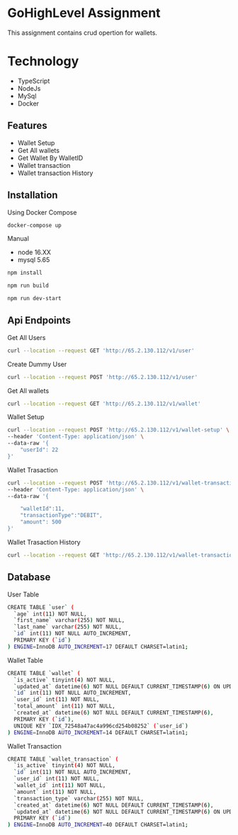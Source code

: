 # GoHighLevel Assignment




This assignment contains crud opertion for wallets.

# Technology 

- TypeScript
- NodeJs
- MySql
- Docker


## Features
- Wallet Setup
- Get All wallets
- Get Wallet By WalletID
- Wallet transaction
- Wallet transaction History


## Installation
Using Docker Compose

```sh
docker-compose up
```

Manual 
- node 16.XX
- mysql 5.65

```sh
npm install 
```
```sh
npm run build
```
```sh
npm run dev-start
```


## Api Endpoints

Get All Users
```sh
curl --location --request GET 'http://65.2.130.112/v1/user'
```

Create Dummy User
```sh
curl --location --request POST 'http://65.2.130.112/v1/user'
```


Get All wallets
```sh
curl --location --request GET 'http://65.2.130.112/v1/wallet'
```

Wallet Setup

```sh
curl --location --request POST 'http://65.2.130.112/v1/wallet-setup' \
--header 'Content-Type: application/json' \
--data-raw '{
    "userId": 22
}'
```

Wallet Trasaction

```sh
curl --location --request POST 'http://65.2.130.112/v1/wallet-transaction' \
--header 'Content-Type: application/json' \
--data-raw '{

    "walletId":11,
    "transactionType":"DEBIT",
    "amount": 500
}'
```

Wallet Trasaction History

```sh
curl --location --request GET 'http://65.2.130.112/v1/wallet-transaction?wallet_id=11'
```

## Database 

User Table
```sh
CREATE TABLE `user` (
  `age` int(11) NOT NULL,
  `first_name` varchar(255) NOT NULL,
  `last_name` varchar(255) NOT NULL,
  `id` int(11) NOT NULL AUTO_INCREMENT,
  PRIMARY KEY (`id`)
) ENGINE=InnoDB AUTO_INCREMENT=17 DEFAULT CHARSET=latin1;
```
Wallet Table
```sh
CREATE TABLE `wallet` (
  `is_active` tinyint(4) NOT NULL,
  `updated_at` datetime(6) NOT NULL DEFAULT CURRENT_TIMESTAMP(6) ON UPDATE CURRENT_TIMESTAMP(6),
  `id` int(11) NOT NULL AUTO_INCREMENT,
  `user_id` int(11) NOT NULL,
  `total_amount` int(11) NOT NULL,
  `created_at` datetime(6) NOT NULL DEFAULT CURRENT_TIMESTAMP(6),
  PRIMARY KEY (`id`),
  UNIQUE KEY `IDX_72548a47ac4a996cd254b08252` (`user_id`)
) ENGINE=InnoDB AUTO_INCREMENT=14 DEFAULT CHARSET=latin1;
```
Wallet Transaction
```sh
CREATE TABLE `wallet_transaction` (
  `is_active` tinyint(4) NOT NULL,
  `id` int(11) NOT NULL AUTO_INCREMENT,
  `user_id` int(11) NOT NULL,
  `wallet_id` int(11) NOT NULL,
  `amount` int(11) NOT NULL,
  `transaction_type` varchar(255) NOT NULL,
  `created_at` datetime(6) NOT NULL DEFAULT CURRENT_TIMESTAMP(6),
  `updated_at` datetime(6) NOT NULL DEFAULT CURRENT_TIMESTAMP(6) ON UPDATE CURRENT_TIMESTAMP(6),
  PRIMARY KEY (`id`)
) ENGINE=InnoDB AUTO_INCREMENT=40 DEFAULT CHARSET=latin1;
```